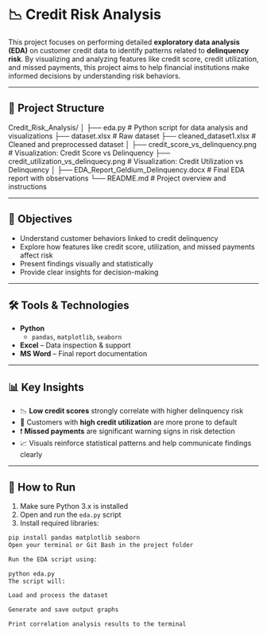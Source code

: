 # 📉 Credit Risk Analysis

This project focuses on performing detailed **exploratory data analysis (EDA)** on customer credit data to identify patterns related to **delinquency risk**. By visualizing and analyzing features like credit score, credit utilization, and missed payments, this project aims to help financial institutions make informed decisions by understanding risk behaviors.

---

## 📁 Project Structure

Credit_Risk_Analysis/
│
├── eda.py # Python script for data analysis and visualizations
├── dataset.xlsx # Raw dataset
├── cleaned_dataset1.xlsx # Cleaned and preprocessed dataset
│
├── credit_score_vs_delinquency.png # Visualization: Credit Score vs Delinquency
├── credit_utilization_vs_delinquecy.png # Visualization: Credit Utilization vs Delinquency
│
├── EDA_Report_Geldium_Delinquency.docx # Final EDA report with observations
└── README.md # Project overview and instructions


---

## 🎯 Objectives

- Understand customer behaviors linked to credit delinquency
- Explore how features like credit score, utilization, and missed payments affect risk
- Present findings visually and statistically
- Provide clear insights for decision-making

---

## 🛠 Tools & Technologies

- **Python**
  - `pandas`, `matplotlib`, `seaborn`
- **Excel** – Data inspection & support
- **MS Word** – Final report documentation

---

## 📊 Key Insights

- 📉 **Low credit scores** strongly correlate with higher delinquency risk
- 🔺 Customers with **high credit utilization** are more prone to default
- ❗ **Missed payments** are significant warning signs in risk detection
- 📈 Visuals reinforce statistical patterns and help communicate findings clearly

---

## 🚀 How to Run

1. Make sure Python 3.x is installed
2. Open and run the `eda.py` script
3. Install required libraries:

```bash
pip install pandas matplotlib seaborn
Open your terminal or Git Bash in the project folder

Run the EDA script using:

python eda.py
The script will:

Load and process the dataset

Generate and save output graphs

Print correlation analysis results to the terminal
